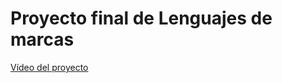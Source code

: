# Proyecto final de Lenguajes de marcas
[Vídeo del proyecto](https://www.youtube.com/watch?v=L9nQLwFQWn4&ab_channel=EvaAlonso)


